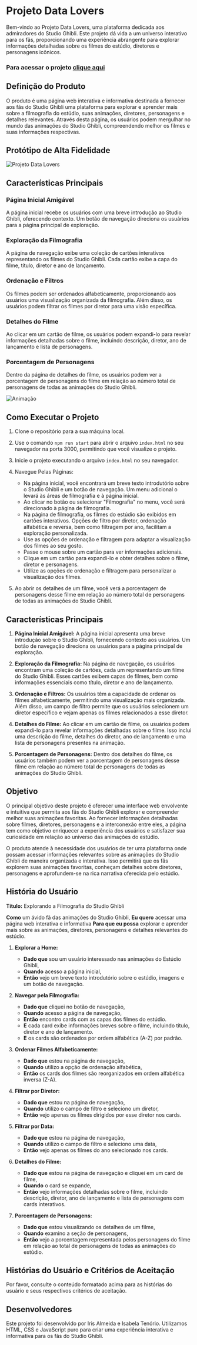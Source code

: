 # Projeto Data Lovers

Bem-vindo ao Projeto Data Lovers, uma plataforma dedicada aos admiradores do Studio Ghibli. Este projeto dá vida a um universo interativo para os fãs, proporcionando uma experiência abrangente para explorar informações detalhadas sobre os filmes do estúdio, diretores e personagens icônicos.

### Para acessar o projeto [clique aqui](https://belatenorio.github.io/SAP011-data-lovers/filmografia.html)

## Definição do Produto

O produto é uma página web interativa e informativa destinada a fornecer aos fãs do Studio Ghibli uma plataforma para explorar e aprender mais sobre a filmografia do estúdio, suas animações, diretores, personagens e detalhes relevantes. Através desta página, os usuários podem mergulhar no mundo das animações do Studio Ghibli, compreendendo melhor os filmes e suas informações respectivas.

## Protótipo de Alta Fidelidade

![Projeto Data Lovers](/Group%2010alta_fidelidade.png)

## Características Principais

### Página Inicial Amigável

A página inicial recebe os usuários com uma breve introdução ao Studio Ghibli, oferecendo contexto. Um botão de navegação direciona os usuários para a página principal de exploração.

### Exploração da Filmografia

A página de navegação exibe uma coleção de cartões interativos representando os filmes do Studio Ghibli. Cada cartão exibe a capa do filme, título, diretor e ano de lançamento.

### Ordenação e Filtros

Os filmes podem ser ordenados alfabeticamente, proporcionando aos usuários uma visualização organizada da filmografia. Além disso, os usuários podem filtrar os filmes por diretor para uma visão específica.

### Detalhes do Filme

Ao clicar em um cartão de filme, os usuários podem expandi-lo para revelar informações detalhadas sobre o filme, incluindo descrição, diretor, ano de lançamento e lista de personagens.

### Porcentagem de Personagens

Dentro da página de detalhes do filme, os usuários podem ver a porcentagem de personagens do filme em relação ao número total de personagens de todas as animações do Studio Ghibli.

![Animação](/2023-08-23-22-22-35.gif)

## Como Executar o Projeto

1. Clone o repositório para a sua máquina local.
2. Use o comando `npm run start` para abrir o arquivo `index.html` no seu navegador na porta 3000, permitindo que você visualize o projeto.
3. Inicie o projeto executando o arquivo `index.html` no seu navegador.
4. Navegue Pelas Páginas:

   - Na página inicial, você encontrará um breve texto introdutório sobre o Studio Ghibli e um botão de navegação. Um menu adicional o levará às áreas de filmografia e à página inicial.
   - Ao clicar no botão ou selecionar "Filmografia" no menu, você será direcionado à página de filmografia.
   - Na página de filmografia, os filmes do estúdio são exibidos em cartões interativos. Opções de filtro por diretor, ordenação alfabética e reversa, bem como filtragem por ano, facilitam a exploração personalizada.
   - Use as opções de ordenação e filtragem para adaptar a visualização dos filmes ao seu gosto.
   - Passe o mouse sobre um cartão para ver informações adicionais.
   - Clique em um cartão para expandi-lo e obter detalhes sobre o filme, diretor e personagens.
   - Utilize as opções de ordenação e filtragem para personalizar a visualização dos filmes.

5. Ao abrir os detalhes de um filme, você verá a porcentagem de personagens desse filme em relação ao número total de personagens de todas as animações do Studio Ghibli.

## Características Principais

1. **Página Inicial Amigável:** A página inicial apresenta uma breve introdução sobre o Studio Ghibli, fornecendo contexto aos usuários. Um botão de navegação direciona os usuários para a página principal de exploração.

2. **Exploração da Filmografia:** Na página de navegação, os usuários encontram uma coleção de cartões, cada um representando um filme do Studio Ghibli. Esses cartões exibem capas de filmes, bem como informações essenciais como título, diretor e ano de lançamento.

3. **Ordenação e Filtros:** Os usuários têm a capacidade de ordenar os filmes alfabeticamente, permitindo uma visualização mais organizada. Além disso, um campo de filtro permite que os usuários selecionem um diretor específico e vejam apenas os filmes relacionados a esse diretor.

4. **Detalhes do Filme:** Ao clicar em um cartão de filme, os usuários podem expandi-lo para revelar informações detalhadas sobre o filme. Isso inclui uma descrição do filme, detalhes do diretor, ano de lançamento e uma lista de personagens presentes na animação.

5. **Porcentagem de Personagens:** Dentro dos detalhes do filme, os usuários também podem ver a porcentagem de personagens desse filme em relação ao número total de personagens de todas as animações do Studio Ghibli.

## Objetivo

O principal objetivo deste projeto é oferecer uma interface web envolvente e intuitiva que permita aos fãs do Studio Ghibli explorar e compreender melhor suas animações favoritas. Ao fornecer informações detalhadas sobre filmes, diretores, personagens e a interconexão entre eles, a página tem como objetivo enriquecer a experiência dos usuários e satisfazer sua curiosidade em relação ao universo das animações do estúdio.

O produto atende à necessidade dos usuários de ter uma plataforma onde possam acessar informações relevantes sobre as animações do Studio Ghibli de maneira organizada e interativa. Isso permitirá que os fãs explorem suas animações favoritas, conheçam detalhes sobre diretores, personagens e aprofundem-se na rica narrativa oferecida pelo estúdio.

## História do Usuário

**Título:** Explorando a Filmografia do Studio Ghibli

**Como** um ávido fã das animações do Studio Ghibli,
**Eu quero** acessar uma página web interativa e informativa
**Para que eu possa** explorar e aprender mais sobre as animações, diretores, personagens e detalhes relevantes do estúdio.

1. **Explorar a Home:**

   - **Dado que** sou um usuário interessado nas animações do Estúdio Ghibli,
   - **Quando** acesso a página inicial,
   - **Então** vejo um breve texto introdutório sobre o estúdio, imagens e um botão de navegação.

2. **Navegar pela Filmografia:**

   - **Dado que** cliquei no botão de navegação,
   - **Quando** acesso a página de navegação,
   - **Então** encontro cards com as capas dos filmes do estúdio.
   - **E** cada card exibe informações breves sobre o filme, incluindo título, diretor e ano de lançamento.
   - **E** os cards são ordenados por ordem alfabética (A-Z) por padrão.

3. **Ordenar Filmes Alfabeticamente:**

   - **Dado que** estou na página de navegação,
   - **Quando** utilizo a opção de ordenação alfabética,
   - **Então** os cards dos filmes são reorganizados em ordem alfabética inversa (Z-A).

4. **Filtrar por Diretor:**

   - **Dado que** estou na página de navegação,
   - **Quando** utilizo o campo de filtro e seleciono um diretor,
   - **Então** vejo apenas os filmes dirigidos por esse diretor nos cards.

5. **Filtrar por Data:**

   - **Dado que** estou na página de navegação,
   - **Quando** utilizo o campo de filtro e seleciono uma data,
   - **Então** vejo apenas os filmes do ano selecionado nos cards.

6. **Detalhes do Filme:**

   - **Dado que** estou na página de navegação e cliquei em um card de filme,
   - **Quando** o card se expande,
   - **Então** vejo informações detalhadas sobre o filme, incluindo descrição, diretor, ano de lançamento e lista de personagens com cards interativos.

7. **Porcentagem de Personagens:**
   - **Dado que** estou visualizando os detalhes de um filme,
   - **Quando** examino a seção de personagens,
   - **Então** vejo a porcentagem representada pelos personagens do filme em relação ao total de personagens de todas as animações do estúdio.

## Histórias do Usuário e Critérios de Aceitação

Por favor, consulte o conteúdo formatado acima para as histórias do usuário e seus respectivos critérios de aceitação.

## Desenvolvedores

Este projeto foi desenvolvido por Iris Almeida e Isabela Tenório. Utilizamos HTML, CSS e JavaScript puro para criar uma experiência interativa e informativa para os fãs do Studio Ghibli.

